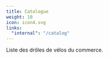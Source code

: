 ```yaml
---
title: Catalogue
weight: 10
icon: icon4.svg
links:
  "internal": "/catalog"
---
```


Liste des drôles de vélos du commerce.